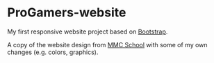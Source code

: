 # ProGamers-website

My first responsive website project based on [Bootstrap](https://getbootstrap.com/).

A copy of the website design from [MMC School](https://mmcschool.pl/) with some of my own changes (e.g. colors, graphics). 
